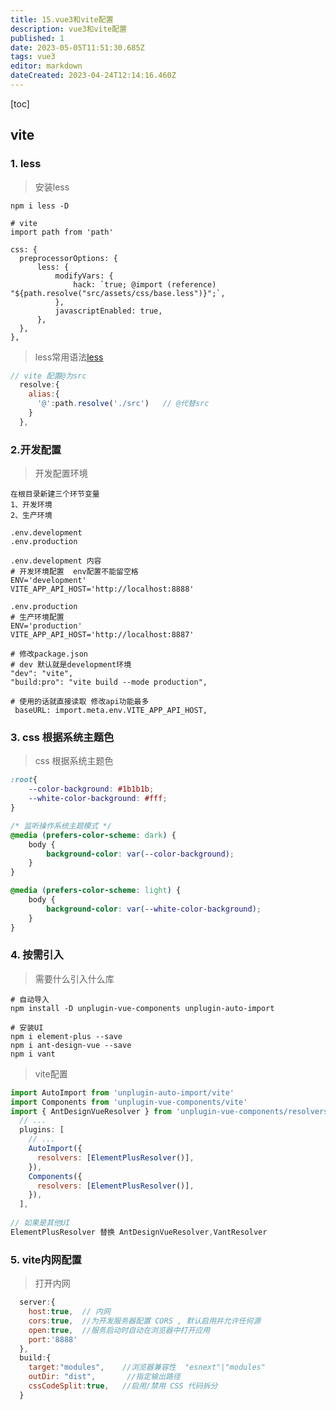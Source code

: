```yaml
---
title: 15.vue3和vite配置
description: vue3和vite配置
published: 1
date: 2023-05-05T11:51:30.685Z
tags: vue3
editor: markdown
dateCreated: 2023-04-24T12:14:16.460Z
---
```


[toc]





## vite



### 1. less

> 安装less

```shell
npm i less -D 

# vite
import path from 'path'

css: {
  preprocessorOptions: {
      less: {
          modifyVars: {
              hack: `true; @import (reference) "${path.resolve("src/assets/css/base.less")}";`,
          },
          javascriptEnabled: true,
      },
  },
},
```

> less常用语法[less](https://blog.csdn.net/weixin_46032850/article/details/107271709)

```js
// vite 配置@为src
  resolve:{
    alias:{
      '@':path.resolve('./src')   // @代替src
    }
  },
```



### 2.开发配置

> 开发配置环境

```shell
在根目录新建三个环节变量
1、开发环境
2、生产环境

.env.development
.env.production

.env.development 内容
# 开发环境配置  env配置不能留空格
ENV='development'
VITE_APP_API_HOST='http://localhost:8888'

.env.production
# 生产环境配置
ENV='production'
VITE_APP_API_HOST='http://localhost:8887'

# 修改package.json
# dev 默认就是development环境
"dev": "vite", 
"build:pro": "vite build --mode production",

# 使用的话就直接读取 修改api功能最多
 baseURL: import.meta.env.VITE_APP_API_HOST,
```



### 3. css 根据系统主题色

> css 根据系统主题色

```css
:root{
    --color-background: #1b1b1b;
    --white-color-background: #fff;
}

/* 监听操作系统主题模式 */
@media (prefers-color-scheme: dark) {
    body {
        background-color: var(--color-background);
    }
}

@media (prefers-color-scheme: light) {
    body {
        background-color: var(--white-color-background);
    }
}
```



### 4. 按需引入

> 需要什么引入什么库

```shell
# 自动导入
npm install -D unplugin-vue-components unplugin-auto-import

# 安装UI
npm i element-plus --save
npm i ant-design-vue --save
npm i vant
```

> vite配置

```js
import AutoImport from 'unplugin-auto-import/vite'
import Components from 'unplugin-vue-components/vite'
import { AntDesignVueResolver } from 'unplugin-vue-components/resolvers'
  // ...
  plugins: [
    // ...
    AutoImport({
      resolvers: [ElementPlusResolver()],
    }),
    Components({
      resolvers: [ElementPlusResolver()],
    }),
  ],
      
// 如果是其他UI
ElementPlusResolver 替换 AntDesignVueResolver,VantResolver
```



### 5. vite内网配置

> 打开内网

```js
  server:{
    host:true,  // 内网
    cors:true,  //为开发服务器配置 CORS , 默认启用并允许任何源
    open:true,  //服务启动时自动在浏览器中打开应用
    port:'8888'
  },
  build:{
    target:"modules",    //浏览器兼容性  "esnext"|"modules"
    outDir: "dist",       //指定输出路径
    cssCodeSplit:true,   //启用/禁用 CSS 代码拆分
  }
```







